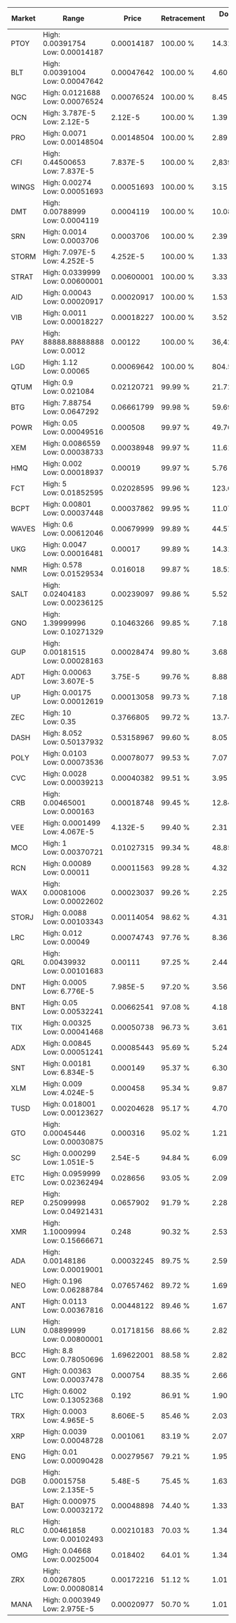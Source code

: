 | Market | Range | Price| Retracement | Doubles to 50% |
| --- | --- | --- | --- | --- |
| PTOY | High: 0.00391754<br />Low: 0.00014187 | 0.00014187 | 100.00 % | 14.31 |
| BLT | High: 0.00391004<br />Low: 0.00047642 | 0.00047642 | 100.00 % | 4.60 |
| NGC | High: 0.0121688<br />Low: 0.00076524 | 0.00076524 | 100.00 % | 8.45 |
| OCN | High: 3.787E-5<br />Low: 2.12E-5 | 2.12E-5 | 100.00 % | 1.39 |
| PRO | High: 0.0071<br />Low: 0.00148504 | 0.00148504 | 100.00 % | 2.89 |
| CFI | High: 0.44500653<br />Low: 7.837E-5 | 7.837E-5 | 100.00 % | 2,839.64 |
| WINGS | High: 0.00274<br />Low: 0.00051693 | 0.00051693 | 100.00 % | 3.15 |
| DMT | High: 0.00788999<br />Low: 0.0004119 | 0.0004119 | 100.00 % | 10.08 |
| SRN | High: 0.0014<br />Low: 0.0003706 | 0.0003706 | 100.00 % | 2.39 |
| STORM | High: 7.097E-5<br />Low: 4.252E-5 | 4.252E-5 | 100.00 % | 1.33 |
| STRAT | High: 0.0339999<br />Low: 0.00600001 | 0.00600001 | 100.00 % | 3.33 |
| AID | High: 0.00043<br />Low: 0.00020917 | 0.00020917 | 100.00 % | 1.53 |
| VIB | High: 0.0011<br />Low: 0.00018227 | 0.00018227 | 100.00 % | 3.52 |
| PAY | High: 88888.88888888<br />Low: 0.0012 | 0.00122 | 100.00 % | 36,429,872.99 |
| LGD | High: 1.12<br />Low: 0.00065 | 0.00069642 | 100.00 % | 804.58 |
| QTUM | High: 0.9<br />Low: 0.021084 | 0.02120721 | 99.99 % | 21.72 |
| BTG | High: 7.88754<br />Low: 0.0647292 | 0.06661799 | 99.98 % | 59.69 |
| POWR | High: 0.05<br />Low: 0.00049516 | 0.000508 | 99.97 % | 49.70 |
| XEM | High: 0.0086559<br />Low: 0.00038733 | 0.00038948 | 99.97 % | 11.61 |
| HMQ | High: 0.002<br />Low: 0.00018937 | 0.00019 | 99.97 % | 5.76 |
| FCT | High: 5<br />Low: 0.01852595 | 0.02028595 | 99.96 % | 123.69 |
| BCPT | High: 0.00801<br />Low: 0.00037448 | 0.00037862 | 99.95 % | 11.07 |
| WAVES | High: 0.6<br />Low: 0.00612046 | 0.00679999 | 99.89 % | 44.57 |
| UKG | High: 0.0047<br />Low: 0.00016481 | 0.00017 | 99.89 % | 14.31 |
| NMR | High: 0.578<br />Low: 0.01529534 | 0.016018 | 99.87 % | 18.52 |
| SALT | High: 0.02404183<br />Low: 0.00236125 | 0.00239097 | 99.86 % | 5.52 |
| GNO | High: 1.39999996<br />Low: 0.10271329 | 0.10463266 | 99.85 % | 7.18 |
| GUP | High: 0.00181515<br />Low: 0.00028163 | 0.00028474 | 99.80 % | 3.68 |
| ADT | High: 0.00063<br />Low: 3.607E-5 | 3.75E-5 | 99.76 % | 8.88 |
| UP | High: 0.00175<br />Low: 0.00012619 | 0.00013058 | 99.73 % | 7.18 |
| ZEC | High: 10<br />Low: 0.35 | 0.3766805 | 99.72 % | 13.74 |
| DASH | High: 8.052<br />Low: 0.50137932 | 0.53158967 | 99.60 % | 8.05 |
| POLY | High: 0.0103<br />Low: 0.00073536 | 0.00078077 | 99.53 % | 7.07 |
| CVC | High: 0.0028<br />Low: 0.00039213 | 0.00040382 | 99.51 % | 3.95 |
| CRB | High: 0.00465001<br />Low: 0.000163 | 0.00018748 | 99.45 % | 12.84 |
| VEE | High: 0.0001499<br />Low: 4.067E-5 | 4.132E-5 | 99.40 % | 2.31 |
| MCO | High: 1<br />Low: 0.00370721 | 0.01027315 | 99.34 % | 48.85 |
| RCN | High: 0.00089<br />Low: 0.00011 | 0.00011563 | 99.28 % | 4.32 |
| WAX | High: 0.00081006<br />Low: 0.00022602 | 0.00023037 | 99.26 % | 2.25 |
| STORJ | High: 0.0088<br />Low: 0.00103343 | 0.00114054 | 98.62 % | 4.31 |
| LRC | High: 0.012<br />Low: 0.00049 | 0.00074743 | 97.76 % | 8.36 |
| QRL | High: 0.00439932<br />Low: 0.00101683 | 0.00111 | 97.25 % | 2.44 |
| DNT | High: 0.0005<br />Low: 6.776E-5 | 7.985E-5 | 97.20 % | 3.56 |
| BNT | High: 0.05<br />Low: 0.00532241 | 0.00662541 | 97.08 % | 4.18 |
| TIX | High: 0.00325<br />Low: 0.00041468 | 0.00050738 | 96.73 % | 3.61 |
| ADX | High: 0.00845<br />Low: 0.00051241 | 0.00085443 | 95.69 % | 5.24 |
| SNT | High: 0.00181<br />Low: 6.834E-5 | 0.000149 | 95.37 % | 6.30 |
| XLM | High: 0.009<br />Low: 4.024E-5 | 0.000458 | 95.34 % | 9.87 |
| TUSD | High: 0.018001<br />Low: 0.00123627 | 0.00204628 | 95.17 % | 4.70 |
| GTO | High: 0.00045446<br />Low: 0.00030875 | 0.000316 | 95.02 % | 1.21 |
| SC | High: 0.000299<br />Low: 1.051E-5 | 2.54E-5 | 94.84 % | 6.09 |
| ETC | High: 0.0959999<br />Low: 0.02362494 | 0.028656 | 93.05 % | 2.09 |
| REP | High: 0.25099998<br />Low: 0.04921431 | 0.0657902 | 91.79 % | 2.28 |
| XMR | High: 1.10009994<br />Low: 0.15666671 | 0.248 | 90.32 % | 2.53 |
| ADA | High: 0.00148186<br />Low: 0.00019001 | 0.00032245 | 89.75 % | 2.59 |
| NEO | High: 0.196<br />Low: 0.06288784 | 0.07657462 | 89.72 % | 1.69 |
| ANT | High: 0.0113<br />Low: 0.00367816 | 0.00448122 | 89.46 % | 1.67 |
| LUN | High: 0.08899999<br />Low: 0.00800001 | 0.01718156 | 88.66 % | 2.82 |
| BCC | High: 8.8<br />Low: 0.78050696 | 1.69622001 | 88.58 % | 2.82 |
| GNT | High: 0.00363<br />Low: 0.00037478 | 0.000754 | 88.35 % | 2.66 |
| LTC | High: 0.6002<br />Low: 0.13052368 | 0.192 | 86.91 % | 1.90 |
| TRX | High: 0.0003<br />Low: 4.965E-5 | 8.606E-5 | 85.46 % | 2.03 |
| XRP | High: 0.0039<br />Low: 0.00048728 | 0.001061 | 83.19 % | 2.07 |
| ENG | High: 0.01<br />Low: 0.00090428 | 0.00279567 | 79.21 % | 1.95 |
| DGB | High: 0.00015758<br />Low: 2.135E-5 | 5.48E-5 | 75.45 % | 1.63 |
| BAT | High: 0.000975<br />Low: 0.00032172 | 0.00048898 | 74.40 % | 1.33 |
| RLC | High: 0.00461858<br />Low: 0.00102493 | 0.00210183 | 70.03 % | 1.34 |
| OMG | High: 0.04668<br />Low: 0.0025004 | 0.018402 | 64.01 % | 1.34 |
| ZRX | High: 0.00267805<br />Low: 0.00080814 | 0.00172216 | 51.12 % | 1.01 |
| MANA | High: 0.0003949<br />Low: 2.975E-5 | 0.00020977 | 50.70 % | 1.01 |
